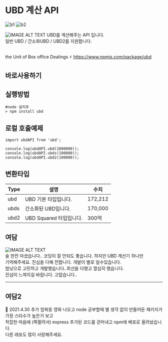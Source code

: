 UBD 계산 API
==================
![b1](https://img.shields.io/github/license/sistinafibel/ubdAPI?style=flat-square)
![b2](https://img.shields.io/github/stars/sistinafibel/ubdAPI?style=flat-square)

![IMAGE ALT TEXT](https://user-images.githubusercontent.com/36251104/57471183-8ced5a80-72c5-11e9-81c1-2423f64ae639.jpg)
UBD를 계산해주는 API 입니다.<br>
일반 UBD / 간소화UBD / UBD2를 지원합니다.<br><br>

the Unit of Box office Dealings
⚡️ https://www.npmjs.com/package/ubd

바로사용하기
-----------

실행방법
--------
<pre><code>#node 설치후
> npm install ubd
</code></pre>

로컬 호출예제
--------

```
import ubdAPI from 'ubd';

console.log(ubdAPI.ubd(1000000));
console.log(ubdAPI.ubds(100000));
console.log(ubdAPI.ubd2(100000));

```

변환타입
--------
| Type | 설명 | 수치 |
| ------ | ------ |  ------ |
| ubd | UBD 기본 타입입니다. | 172,212 |
| ubds | 간소화된 UBD입니다. | 170,000 |
| ubd2 | UBD Squared 타입입니다. | 300억 |


여담
--------
![IMAGE ALT TEXT](https://user-images.githubusercontent.com/36251104/57471764-dbe7bf80-72c6-11e9-8c86-ac3f5224757c.png)<br>
술 한잔 마셨습니다.. 코딩이 잘 안되도 좋습니다. 하지만 UBD 계산기 하나만 <br>
기억해주세요. 진심을 다해 전합니다. 개발이 별로 일수있습니다.<br>
밤낮으로 고민하고 개발했습니다..최선을 다했고 열심히 했습니다.<br>
진심이 느껴지길 바랍니다. 고맙습니다..

------

여담2
--------

🚀 2021.4.30 추가
엄복동 영화 나오고 node 공부할때 별 생각 없이 만들어둔 패키지가 가장 스타수가 높은거 보고<br>
착잡한 마음에 (쪽팔려서) express 추가된 코드를 걷어내고 npm에 배포로 올려놨습니다.<br>다른 레포도 많이 사랑해주세요.